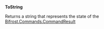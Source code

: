 **ToString**

Returns a string that represents the state of the [Bifrost.Commands.CommandResult](Bifrost.Commands.CommandResult)

